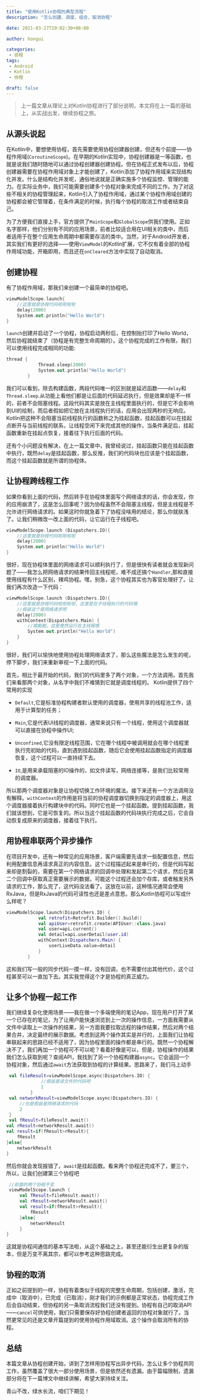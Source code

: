 ```yaml
---
title: "使用Kotlin协程的典型流程"
description: "怎么创建、调度、组合、取消协程"

date: 2021-03-27T19:02:30+08:00

author: hongui

categories:
 - 协程
tags:
 - Android
 - Kotlin
 - 协程

draft: false
---
```


> 上一篇文章从理论上对Kotlin协程进行了部分说明，本文将在上一篇的基础上，从实战出发，继续协程之旅。

## 从源头说起
在Kotlin中，要想使用协程，首先需要使用协程创建器创建，但还有个前提——协程作用域(`CoroutineScope`)。在早期的Kotlin实现中，协程创建器是一等函数，也就是说我们随时随地可以通过协程创建器创建协程。但在协程正式发布以后，协程创建器需要在协程作用域对象上才能创建了，Kotlin添加了协程作用域来实现结构化并发。什么是结构化并发呢，通俗地说就是正确实施多个协程监控、管理的能力。在实际业务中，我们可能需要创建多个协程对象来完成不同的工作。为了对这些不相关的协程管理起来，Kotlin引入了协程作用域，通过某个协程作用域创建的协程都会被它管理着，在条件满足的时候，执行每个协程的取消工作或者结束自己。

为了方便我们直接上手，官方提供了`MainScope`和`GlobalScope`供我们使用。正如名字那样，他们分别有不同的应用场景，前者比较适合用在UI相关的类中，而后者适用于在整个应用生命周期中都需要存活的类中。当然，对于Android开发者，其实我们有更好的选择——使用`ViewModel`的Kotlin扩展，它不仅有着全部的协程作用域功能，开箱即用，而且还在`onCleared`方法中实现了自动取消。

## 创建协程
有了协程作用域，那我们来创建一个最简单的协程吧。
```kotlin
viewModelScope.launch{
    //这里就是协程代码啦啦啦啦
    delay(2000)
    System.out.println("Hello World")
}
```
`launch`创建并启动了一个协程，协程启动两秒后，在控制抬打印了Hello World，然后协程就结束了（协程是有完整生命周期的）。这个协程完成的工作有限，我们可以使用线程完成相同的功能:
```kotlin
thread {
            Thread.sleep(2000)
            System.out.println("Hello World")
        }
```
我们可以看到，除去构建函数，两段代码唯一的区别就是延迟函数——`delay`和`Thread.sleep`.从功能上看他们都是让后面的代码延迟执行，但是效果却是不一样的，前者不会阻塞线程。这段代码其实是放在主线程里面执行的，但是它不会影响到UI的绘制，而后者假如把它放在主线程执行的话，应用会出现两秒的无响应。Kotlin把这种不会阻塞当前线程执行的函数称之为挂起函数，挂起函数可以在挂起点断开与当前线程的联系，让线程空闲下来完成其他的操作，当条件满足后，挂起函数重新在挂起点恢复，接着往下执行后面的代码。

还有个小问题没有解决，在上一篇文章中，我曾经说过，挂起函数只能在挂起函数中执行，既然`delay`是挂起函数，那么反推，我们的代码块也应该是个挂起函数，而这个挂起函数就是所谓的协程体。

## 让协程跨线程工作
如果你看到上面的代码，然后转手在协程体里面写个网络请求的话，你会发现，你的应用崩溃了，这是怎么回事呢？因为协程虽然不会阻塞主线程，但是主线程是不允许进行网络请求的。如果这时你就急着下了协程没啥用的结论，那么你就肤浅了。让我们稍微改一改上面的代码，让它运行在子线程吧。
```kotlin
viewModelScope.launch (Dispatchers.IO){
    //这里就是协程代码啦啦啦啦
    delay(2000)
    System.out.println("Hello World")
}
```
很好，现在协程体里面的网络请求可以顺利执行了，但是很快有读者就会发现新问题了——我怎么把网络请求的结果传回主线程呢，难不成还搞个`Handler`,那和直接使用线程有什么区别，辣鸡协程。嘿，别急，这个协程其实也为客官处理好了。让我们再次改造一下代码：
```kotlin
viewModelScope.launch (Dispatchers.IO){
    //这里就是协程代码啦啦啦啦，这里是在子线程执行的代码哦
    //假装这个是网络请求吧
    delay(2000)
    withContext(Dispatchers.Main) {
        //哦豁豁，这里竟然运行在主线程哦
        System.out.println("Hello World")
    }
}
```
很好，我们可以愉快地使用协程处理网络请求了，那么这些魔法是怎么发生的呢，停下脚步，我们来重新审视一下上面的代码。

首先，相比于最开始的代码，我们的代码里多了两个对象，一个方法调用。首先我们来看那两个对象，从名字中我们不难猜到它就是调度线程的。
Kotlin提供了四个常用的实现

- `Default`,它是标准协程构建者默认使用的调度器，使用共享的线程池工作，适用于计算型的任务；

- `Main`,它是代表UI线程的调度器，通常来说只有一个线程，使用这个调度器就可以直接在协程中操作UI;

- `Unconfined`,它没有限定线程范围，它在哪个线程中被调用就会在哪个线程里执行完初始的代码，直到遇到挂起函数，随后它会使用挂起函数指定的调度器恢复，这个过程可以一直持续下去。

- `IO`,是用来承载阻塞的IO操作的，如文件读写，网络连接等，是我们比较常用的调度器。

所以那两个调度器对象是让协程切换工作环境的魔法。接下来还有一个方法调用没有解释。`withContext`的作用是将当前的协程调度器切换到指定的调度器上，用这个调度器接着执行构建块中的代码。同时它也是一个挂起函数。提到挂起函数，我们就该想到，它是可恢复的。所以当这个挂起函数的代码块执行完成之后，它会自动恢复成原来的调度器，接着往下执行。

## 用协程串联两个异步操作
在项目开发中，还有一种常见的应用场景，客户端需要先请求一些配置信息，然后利用配置信息再请求真正的内容信息。这个过程描述起来是串行的，但是代码写起来却是割裂的，需要在第一个网络请求的回调中处理和发起第二个请求，然后在第二个回调中获取真正需要展示的数据，可能这个过程还会加个存库，或者触发另外请求的工作，那么完了，这代码没法看了。这放在以前，这种情况通常会使用RxJava，但是RxJava的代码可读性也还是差点意思。那么Kotlin协程可以写成什么样呢？
```kotlin
viewModelScope.launch(Dispatchers.IO) {
            val retrofit=Retrofit.Builder().build()
            val apiUser=retrofit.create(APIUser::class.java)
            val user=api.current()
            val detail=api.userDetail(user.id)
            withContext(Dispatchers.Main) {
                userLiveData.value=detail
            }
        }
```
这和我们写一般的同步代码一摸一样，没有回调，也不需要付出其他代价，这个过程甚至可以一直加下去。其实我觉得这个才是协程的真正威力。

## 让多个协程一起工作
我们继续复杂化使用场景——我在做一个多端使用的笔记App，现在用户打开了某一个已存在的笔记，为了让用户能快速浏览到上一次的操作信息，一方面我需要从文件中读取上一次操作的结果，另一方面我要拉取远程的操作结果，然后对两个结果合并，决定最终的展示数据。考虑到这两个操作其实是并行的，上面我们让协程串联起来的思路已经不适用了，因为协程里面的操作都是串行的。既然一个协程解决不了，我们再加一个协程可不可以呢？看着好像是可以，但是，协程操作的结果我们怎么获取到呢？查阅API，我找到了另一个协程构建器`async`。它会返回一个协程对象，然后通过`await`方法获取到协程的计算结果。思路来了，我们马上动手
```kotlin
 val fileResult=viewModelScope.async(Dispatchers.IO) {
             //假装是读文件的代码吧
             1
         }
 val networkResult=viewModelScope.async(Dispatchers.IO) {
     //也是假装是网络请求的代码
     2
 }
 val fResult=fileResult.await()
val rResult=networkResult.await()
val result=if(fResult>rResult){
    fResult
}else{
    networkResult
}
```
然后你就会发现报错了，`await`是挂起函数。看来两个协程还完成不了，要三个，所以，让我们创建第三个协程吧
```kotlin
 //前面的两个协程不变
 viewModelScope.launch {
     val fResult=fileResult.await()
     val rResult=networkResult.await()
     val result=if(fResult>rResult){
         fResult
     }else{
         networkResult
     }
}
```
这就是协程间通信的基本写法啦，从这个基础之上，甚至还能衍生出更复杂的版本，但是万变不离其宗，都可以参考这种思路完成。

## 协程的取消
正如之前提到的一样，协程有着类似于线程的完整生命周期，包括创建，激活，完成中（取消中），已完成（已取消），刚才我们的示例都是正常状态，协程完成工作后会自动结束，但协程的另一条取消流程我们还没有提到。协程有自己的取消API——`cancel`可供使用，我们只需要保存好协程创建者返回的协程对象就行了。当然更常见的还是文章开篇提到的使用协程作用域取消。这个操作会取消所有的协程。

## 总结
本篇文章从协程创建开始，讲到了怎样用协程写出异步代码，怎么让多个协程共同工作，虽然覆盖了很大一部分使用场景，但是依然还有遗漏。由于篇幅限制，遗漏部分将在下一篇博文中继续讲解，希望大家持续关注。

青山不改，绿水长流，咱们下期见！